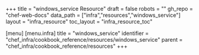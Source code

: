 +++
title = "windows_service Resource"
draft = false
robots = ""
gh_repo = "chef-web-docs"
data_path = ["infra","resources","windows_service"]
layout = "infra_resource"
toc_layout = "infra_resource_toc"

[menu]
  [menu.infra]
    title = "windows_service"
    identifier = "chef_infra/cookbook_reference/resources/windows_service"
    parent = "chef_infra/cookbook_reference/resources"
+++

<!-- The contents of this page are automatically generated from the windows_service.yaml file in the data directory. -->
<!-- To suggest a change, edit the https://github.com/chef/chef/blob/main/lib/chef/resource/windows_service.rb file
      and submit a pull request to the https://github.com/chef/chef repository. -->
